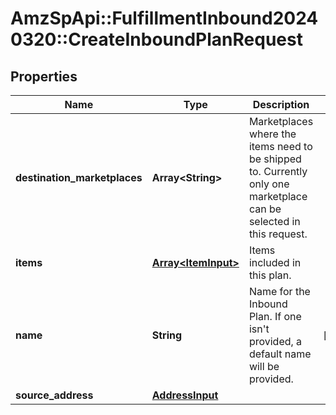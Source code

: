 # AmzSpApi::FulfillmentInbound20240320::CreateInboundPlanRequest

## Properties
Name | Type | Description | Notes
------------ | ------------- | ------------- | -------------
**destination_marketplaces** | **Array&lt;String&gt;** | Marketplaces where the items need to be shipped to. Currently only one marketplace can be selected in this request. | 
**items** | [**Array&lt;ItemInput&gt;**](ItemInput.md) | Items included in this plan. | 
**name** | **String** | Name for the Inbound Plan. If one isn&#x27;t provided, a default name will be provided. | [optional] 
**source_address** | [**AddressInput**](AddressInput.md) |  | 

